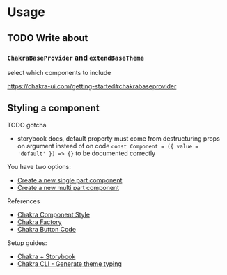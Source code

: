 # Usage

## TODO Write about

### `ChakraBaseProvider` and `extendBaseTheme`

select which components to include

https://chakra-ui.com/getting-started#chakrabaseprovider

## Styling a component

TODO gotcha

- storybook docs, default property must come from destructuring props on argument instead of on code `const Component = ({ value = 'default' }) => {}` to be documented correctly

You have two options:

- [Create a new single part component](./tutorials/custom-single-part-component.md)
- [Create a new multi part component](./tutorials/custom-multi-part-component.md)

References

- [Chakra Component Style](https://chakra-ui.com/docs/styled-system/component-style)
- [Chakra Factory](https://chakra-ui.com/docs/styled-system/chakra-factory)
- [Chakra Button Code](https://github.com/chakra-ui/chakra-ui/blob/b6befea762b44f923af42792473963215dc50ed1/packages/components/button/src/button.tsx)

Setup guides:

- [Chakra + Storybook](https://chakra-ui.com/getting-started/with-storybook)
- [Chakra CLI - Generate theme typing](https://chakra-ui.com/docs/styled-system/cli)
